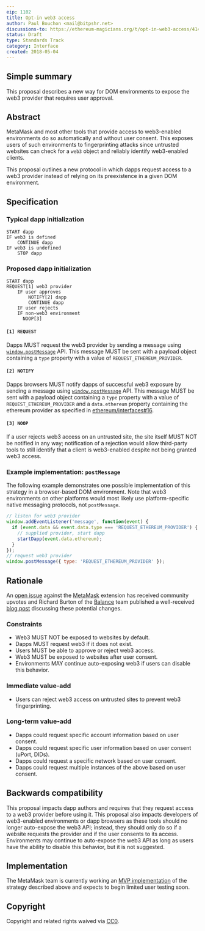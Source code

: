 ```yaml
---
eip: 1102
title: Opt-in web3 access
author: Paul Bouchon <mail@bitpshr.net>
discussions-to: https://ethereum-magicians.org/t/opt-in-web3-access/414
status: Draft
type: Standards Track
category: Interface
created: 2018-05-04
---
```


## Simple summary

This proposal describes a new way for DOM environments to expose the web3 provider that requires user approval.

## Abstract

MetaMask and most other tools that provide access to web3-enabled environments do so automatically and without user consent. This exposes users of such environments to fingerprinting attacks since untrusted websites can check for a `web3` object and reliably identify web3-enabled clients.

This proposal outlines a new protocol in which dapps request access to a web3 provider instead of relying on its preexistence in a given DOM environment.

## Specification

### Typical dapp initialization

```
START dapp
IF web3 is defined
    CONTINUE dapp
IF web3 is undefined
    STOP dapp
```

### Proposed dapp initialization

```
START dapp
REQUEST[1] web3 provider
    IF user approves
        NOTIFY[2] dapp
        CONTINUE dapp
    IF user rejects
    IF non-web3 environment
      NOOP[3]
```

#### `[1] REQUEST`

Dapps MUST request the web3 provider by sending a message using [`window.postMessage`](https://developer.mozilla.org/en-US/docs/Web/API/Window/postMessage) API. This message MUST be sent with a payload object containing a `type` property with a value of `REQUEST_ETHEREUM_PROVIDER`.

#### `[2] NOTIFY`

Dapps browsers MUST notify dapps of successful web3 exposure by sending a message using [`window.postMessage`](https://developer.mozilla.org/en-US/docs/Web/API/Window/postMessage) API. This message MUST be sent with a payload object containing a `type` property with a value of `REQUEST_ETHEREUM_PROVIDER` and a `data.ethereum` property containing the ethereum provider as specified in [ethereum/interfaces#16](https://github.com/ethereum/interfaces/issues/16).

#### `[3] NOOP`

If a user rejects web3 access on an untrusted site, the site itself MUST NOT be notified in any way; notification of a rejection would allow third-party tools to still identify that a client is web3-enabled despite not being granted web3 access.

### Example implementation: `postMessage`

The following example demonstrates one possible implementation of this strategy in a browser-based DOM environment. Note that web3 environments on other platforms would most likely use platform-specific native messaging protocols, not `postMessage`.

```js
// listen for web3 provider
window.addEventListener('message', function(event) {
  if (event.data && event.data.type === 'REQUEST_ETHEREUM_PROVIDER') {
    // supplied provider, start dapp
    startDapp(event.data.ethereum);
  }
});
// request web3 provider
window.postMessage({ type: 'REQUEST_ETHEREUM_PROVIDER' });
```

## Rationale

An [open issue](https://github.com/MetaMask/metamask-extension/issues/714) against the [MetaMask](https://github.com/MetaMask/metamask-extension) extension has received community upvotes and Richard Burton of the [Balance](https://github.com/balance-io) team published a well-received [blog post](https://medium.com/@ricburton/metamask-walletconnect-js-b47857efb4f7) discussing these potential changes.

### Constraints

* Web3 MUST NOT be exposed to websites by default.
* Dapps MUST request web3 if it does not exist.
* Users MUST be able to approve or reject web3 access.
* Web3 MUST be exposed to websites after user consent.
* Environments MAY continue auto-exposing web3 if users can disable this behavior.

### Immediate value-add

* Users can reject web3 access on untrusted sites to prevent web3 fingerprinting.

### Long-term value-add

* Dapps could request specific account information based on user consent.
* Dapps could request specific user information based on user consent (uPort, DIDs).
* Dapps could request a specific network based on user consent.
* Dapps could request multiple instances of the above based on user consent.

## Backwards compatibility

This proposal impacts dapp authors and requires that they request access to a web3 provider before using it. This proposal also impacts developers of web3-enabled environments or dapp browsers as these tools should no longer auto-expose the web3 API; instead, they should only do so if a website requests the provider and if the user consents to its access. Environments may continue to auto-expose the web3 API as long as users have the ability to disable this behavior, but it is not suggested.

## Implementation

The MetaMask team is currently working an [MVP implementation](https://github.com/MetaMask/metamask-extension/issues/3930) of the strategy described above and expects to begin limited user testing soon.

## Copyright

Copyright and related rights waived via [CC0](https://creativecommons.org/publicdomain/zero/1.0/).
